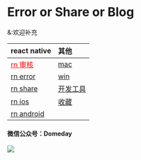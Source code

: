 # Error or Share or Blog
&:欢迎补充

|react native | 其他 |
|:---|:---|
|<a style="color:red" href="#">rn 审核</a>|[mac](./Mac)| 
|[rn error](./ReactNativeError)|[ win ](./Windows)|
|[rn share](./ReactNativeShare)|[开发工具](./DevTools)|
|[rn ios](./ReactNativeIOS)|[收藏](./Collection)|
|[rn android](./ReactNativeAndroid)|



#### 微信公众号：Domeday
![](https://raw.githubusercontent.com/TrustTheBoy/imagesGithub/master/WeChat/publick/WeChatCode.jpg)



